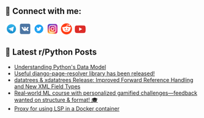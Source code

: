## 🔎 Connect with me:
[<img src="https://github.com/bullbesh/bullbesh/blob/main/images/Telegram.png" width="32" height="32" />](https://t.me/bullbesh)
[<img src="https://github.com/bullbesh/bullbesh/blob/main/images/VK.png" width="32" height="32" />](https://vk.com/bullbesh)
[<img src="https://github.com/bullbesh/bullbesh/blob/main/images/Twitter.png" width="32" height="32" />](https://twitter.com/bullbesh1)
[<img src="https://github.com/bullbesh/bullbesh/blob/main/images/Instagram.png" width="32" height="32" />](https://www.instagram.com/bullbesh)
[<img src="https://github.com/bullbesh/bullbesh/blob/main/images/Reddit.png" width="32" height="32" />](https://www.reddit.com/user/bullbesh)
[<img src="https://github.com/bullbesh/bullbesh/blob/main/images/YouTube.png" width="32" height="32" />](https://www.youtube.com/channel/UCtfjRs6uzgq5mfm8S06WTcg)

## 📕 Latest r/Python Posts
<!-- BLOG-POST-LIST:START -->
- [Understanding Python&#39;s Data Model](https://www.reddit.com/r/Python/comments/1me3iio/understanding_pythons_data_model/)
- [Useful django-page-resolver library has been released!](https://www.reddit.com/r/Python/comments/1me2p2c/useful_djangopageresolver_library_has_been/)
- [datatrees &amp; xdatatrees Release: Improved Forward Reference Handling and New XML Field Types](https://www.reddit.com/r/Python/comments/1mdzcyf/datatrees_xdatatrees_release_improved_forward/)
- [Real‑world ML course with personalized gamified challenges—feedback wanted on structure &amp; format! 🎓](https://www.reddit.com/r/Python/comments/1mdvynt/realworld_ml_course_with_personalized_gamified/)
- [Proxy for using LSP in a Docker container](https://www.reddit.com/r/Python/comments/1mdq489/proxy_for_using_lsp_in_a_docker_container/)
<!-- BLOG-POST-LIST:END -->
